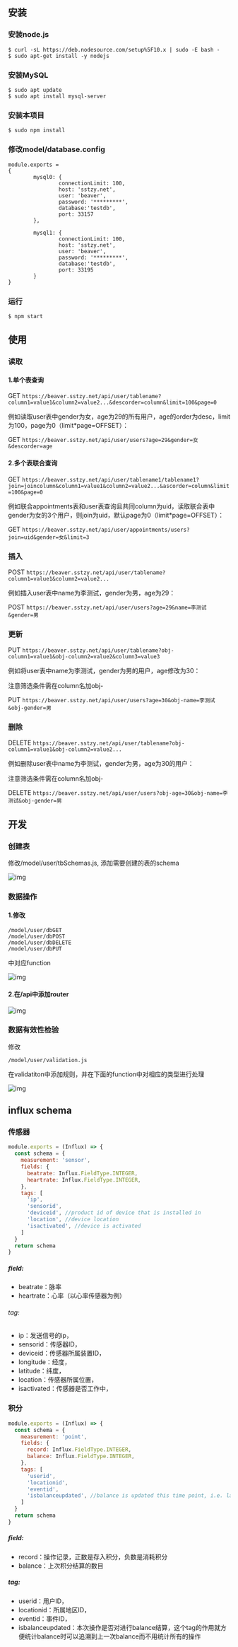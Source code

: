 ## 安装
### 安装node.js

```
$ curl -sL https://deb.nodesource.com/setup%5F10.x | sudo -E bash -
$ sudo apt-get install -y nodejs
```

### 安装MySQL

```
$ sudo apt update
$ sudo apt install mysql-server
```
### 安装本项目


```
$ sudo npm install
```
### 修改model/database.config

```text
module.exports =
{  
        mysql0: {
                connectionLimit: 100, 
                host: 'sstzy.net',     
                user: 'beaver',   
                password: '*********',  
                database:'testdb',
                port: 33157  
        },

        mysql1: {
                connectionLimit: 100,
                host: 'sstzy.net',     
                user: 'beaver',   
                password: '*********',  
                database:'testdb',
                port: 33195  
        }
}
```

### 运行

```
$ npm start
```

## 使用

### 读取

#### 1.单个表查询

GET `https://beaver.sstzy.net/api/user/tablename?column1=value1&column2=value2...&descorder=column&limit=100&page=0`

例如读取user表中gender为女，age为29的所有用户，age的order为desc，limit为100，page为0（limit*page=OFFSET）：

GET `https://beaver.sstzy.net/api/user/users?age=29&gender=女&descorder=age`

#### 2.多个表联合查询

GET `https://beaver.sstzy.net/api/user/tablename1/tablename1?join=joincolumn&column1=value1&column2=value2...&ascorder=column&limit=100&page=0`

例如联合appointments表和user表查询且共同column为uid，读取联合表中gender为女的3个用户，则join为uid，默认page为0（limit*page=OFFSET）：

GET `https://beaver.sstzy.net/api/user/appointments/users?join=uid&gender=女&limit=3`

### 插入
POST `https://beaver.sstzy.net/api/user/tablename?column1=value1&column2=value2...`

例如插入user表中name为李测试，gender为男，age为29：

POST `https://beaver.sstzy.net/api/user/users?age=29&name=李测试&gender=男`
### 更新
PUT `https://beaver.sstzy.net/api/user/tablename?obj-column1=value1&obj-column2=value2&column3=value3`

例如将user表中name为李测试，gender为男的用户，age修改为30：

注意筛选条件需在column名加obj-

PUT `https://beaver.sstzy.net/api/user/users?age=30&obj-name=李测试&obj-gender=男`
### 删除
DELETE `https://beaver.sstzy.net/api/user/tablename?obj-column1=value1&obj-column2=value2...`

例如删除user表中name为李测试，gender为男，age为30的用户：

注意筛选条件需在column名加obj-

DELETE `https://beaver.sstzy.net/api/user/users?obj-age=30&obj-name=李测试&obj-gender=男`

## 开发

### 创建表

修改/model/user/tbSchemas.js, 添加需要创建的表的schema

![img](https://bitbucket.org/wisdomaic/beaver/raw/6cf14fa222e0d60382fd717547010b7cf9c1b009/readme/create.png)

### 数据操作

#### 1.修改

```text
/model/user/dbGET
/model/user/dbPOST
/model/user/dbDELETE
/model/user/dbPUT
```

中对应function

![img](https://bitbucket.org/wisdomaic/beaver/raw/6cf14fa222e0d60382fd717547010b7cf9c1b009/readme/function.png)

#### 2.在/api中添加router

![img](https://bitbucket.org/wisdomaic/beaver/raw/6cf14fa222e0d60382fd717547010b7cf9c1b009/readme/api.png)

### 数据有效性检验

修改
```text
/model/user/validation.js
```
在validatiton中添加规则，并在下面的function中对相应的类型进行处理

![img](https://bitbucket.org/wisdomaic/beaver/raw/aea963d9105150bcf37cf8e6901a274842c0ffb4/readme/validation.png)

## influx schema

### 传感器
```javascript
module.exports = (Influx) => {
  const schema = {
    measurement: 'sensor',
    fields: {
      beatrate: Influx.FieldType.INTEGER,
      heartrate: Influx.FieldType.INTEGER,
    },
    tags: [
      'ip',
      'sensorid', 
      'deviceid', //product id of device that is installed in
      'location', //device location
      'isactivated', //device is activated
    ]
  }
  return schema
}
```
##### field:
- beatrate：脉率
- heartrate：心率（以心率传感器为例）

###### tag:
- ip：发送信号的ip，
- sensorid：传感器ID，
- deviceid：传感器所属装置ID，
- longitude：经度，
- latitude：纬度，
- location：传感器所属位置，
- isactivated：传感器是否工作中，

### 积分
```javascript
module.exports = (Influx) => {
  const schema = {
    measurement: 'point',
    fields: {
      record: Influx.FieldType.INTEGER,
      balance: Influx.FieldType.INTEGER,
    },
    tags: [
      'userid',
      'locationid', 
      'eventid', 
      'isbalanceupdated', //balance is updated this time point, i.e. last updated point
    ]
  }
  return schema
}
```
##### field:
- record：操作记录，正数是存入积分，负数是消耗积分
- balance：上次积分结算的数目

##### tag:
- userid：用户ID，
- locationid：所属地区ID，
- eventid：事件ID，
- isbalanceupdated：本次操作是否对进行balance结算，这个tag的作用就方便统计balance时可以追溯到上一次balance而不用统计所有的操作
